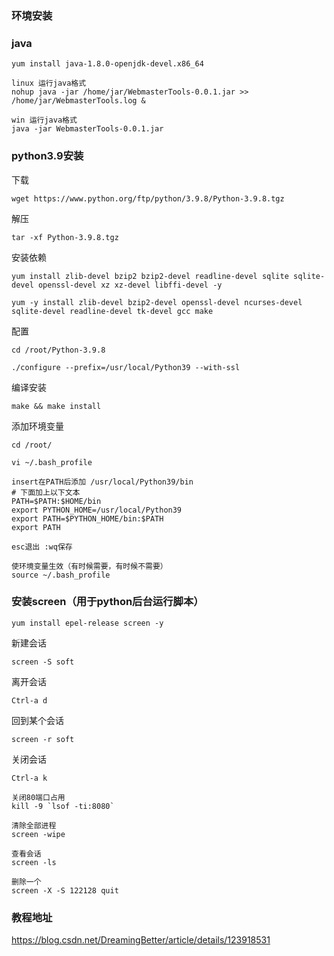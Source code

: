 ### 环境安装
### java
```shell
yum install java-1.8.0-openjdk-devel.x86_64

linux 运行java格式
nohup java -jar /home/jar/WebmasterTools-0.0.1.jar >> /home/jar/WebmasterTools.log &

win 运行java格式
java -jar WebmasterTools-0.0.1.jar

```
### python3.9安装

下载

```shell
wget https://www.python.org/ftp/python/3.9.8/Python-3.9.8.tgz
```

解压

```shell
tar -xf Python-3.9.8.tgz
```

安装依赖

```shell
yum install zlib-devel bzip2 bzip2-devel readline-devel sqlite sqlite-devel openssl-devel xz xz-devel libffi-devel -y
```
```shell
yum -y install zlib-devel bzip2-devel openssl-devel ncurses-devel sqlite-devel readline-devel tk-devel gcc make
```

配置

```shell
cd /root/Python-3.9.8
```
```shell
./configure --prefix=/usr/local/Python39 --with-ssl
```

编译安装

```shell
make && make install
```

添加环境变量


```shell
cd /root/
```
```shell
vi ~/.bash_profile
```
```shell
insert在PATH后添加 /usr/local/Python39/bin
# 下面加上以下文本
PATH=$PATH:$HOME/bin
export PYTHON_HOME=/usr/local/Python39
export PATH=$PYTHON_HOME/bin:$PATH
export PATH
```
```shell
esc退出 :wq保存
```
```shell
使环境变量生效（有时候需要，有时候不需要）
source ~/.bash_profile
```




###  安装screen（用于python后台运行脚本）

```shell
yum install epel-release screen -y
```

新建会话

```shell
screen -S soft
```

离开会话

```shell
Ctrl-a d
```

回到某个会话

```shell
screen -r soft
```

关闭会话

```
Ctrl-a k

关闭80端口占用
kill -9 `lsof -ti:8080`

清除全部进程
screen -wipe 

查看会话
screen -ls

删除一个
screen -X -S 122128 quit
```

### 教程地址
https://blog.csdn.net/DreamingBetter/article/details/123918531

```





